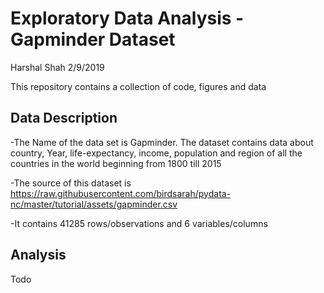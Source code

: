 # Exploratory Data Analysis - Gapminder Dataset
Harshal Shah
2/9/2019

This repository contains a collection of code, figures and data

## Data Description

-The Name of the data set is Gapminder. The dataset contains data about country, Year, life-expectancy, income, population  and region of all the countries in the world beginning from 1800 till 2015

-The source of this dataset is https://raw.githubusercontent.com/birdsarah/pydata-nc/master/tutorial/assets/gapminder.csv

-It contains 41285 rows/observations and 6 variables/columns

## Analysis
Todo